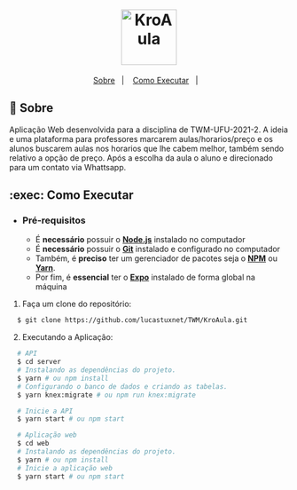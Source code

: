 <h1 align="center">
    <img alt="KroAula" src=".github/logo.svg" height="100px" />    
</h1>

<p align="center">
  <a href="#bookmark-sobre">Sobre</a>&nbsp;&nbsp;&nbsp;|&nbsp;&nbsp;&nbsp;
  <a href="#exec-como-executar">Como Executar</a>&nbsp;&nbsp;&nbsp;|&nbsp;&nbsp;&nbsp;
</p>

## :bookmark: Sobre

Aplicação Web desenvolvida para a disciplina de TWM-UFU-2021-2. A ideia e uma plataforma para professores marcarem aulas/horarios/preço e os alunos buscarem aulas nos horarios que lhe cabem
melhor, também sendo relativo a opção de preço. Após a escolha da aula o aluno e direcionado para um contato via Whattsapp.


## :exec: Como Executar

- ### **Pré-requisitos**

  - É **necessário** possuir o **[Node.js](https://nodejs.org/en/)** instalado no computador
  - É **necessário** possuir o **[Git](https://git-scm.com/)** instalado e configurado no computador
  - Também, é **preciso** ter um gerenciador de pacotes seja o **[NPM](https://www.npmjs.com/)** ou **[Yarn](https://yarnpkg.com/)**.
  - Por fim, é **essencial** ter o **[Expo](https://expo.io/)** instalado de forma global na máquina

1. Faça um clone do repositório:

```sh
  $ git clone https://github.com/lucastuxnet/TWM/KroAula.git
```

2. Executando a Aplicação:

```sh
  # API
  $ cd server
  # Instalando as dependências do projeto.
  $ yarn # ou npm install
  # Configurando o banco de dados e criando as tabelas.
  $ yarn knex:migrate # ou npm run knex:migrate

  # Inicie a API
  $ yarn start # ou npm start

  # Aplicação web
  $ cd web
  # Instalando as dependências do projeto.
  $ yarn # ou npm install
  # Inicie a aplicação web
  $ yarn start # ou npm start
```


